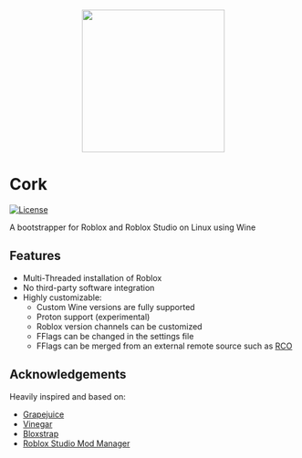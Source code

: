 <p align="center">
    <br/>
    <img src="https://github.com/Bugadinho/Cork/raw/master/resources/cork.svg" height="250"/>
    <br/>
    <h1>Cork</h1>
<p>

[![License](https://img.shields.io/github/license/Bugadinho/Cork)](https://github.com/Bugadinho/Cork/blob/master/LICENSE)

A bootstrapper for Roblox and Roblox Studio on Linux using Wine

## Features
* Multi-Threaded installation of Roblox
* No third-party software integration
* Highly customizable:
    * Custom Wine versions are fully supported
    * Proton support (experimental)
    * Roblox version channels can be customized
    * FFlags can be changed in the settings file
    * FFlags can be merged from an external remote source such as [RCO](https://github.com/L8X/Roblox-Client-Optimizer)

## Acknowledgements
Heavily inspired and based on:
* [Grapejuice](https://gitlab.com/brinkervii/grapejuice)
* [Vinegar](https://github.com/vinegarhq/vinegar)
* [Bloxstrap](https://github.com/pizzaboxer/bloxstrap)
* [Roblox Studio Mod Manager](https://github.com/MaximumADHD/Roblox-Studio-Mod-Manager)
